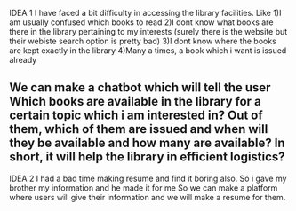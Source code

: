 IDEA 1
I have faced a bit difficulty in accessing the library facilities. 
Like
1)I am usually confused which books to read
2)I dont know what books are there in the library pertaining to my interests
  (surely there is the website but their webiste search option is pretty bad)
3)I dont know where the books are kept exactly in the library
4)Many a times, a book which i want is issued already

We can make a chatbot which will tell the user
 Which books are available in the library for a certain topic which i am interested in?
 Out of them, which of them are issued and when will they be available and how many are available?
 In short, it will help the library in efficient logistics?
-------------------------------------------------------------------------------------------------------------------------

IDEA 2
I had a bad time making resume and find it boring also. So i gave my brother my information and he made it for me
So we can make a platform where users will give their information and we will make a resume for them.
